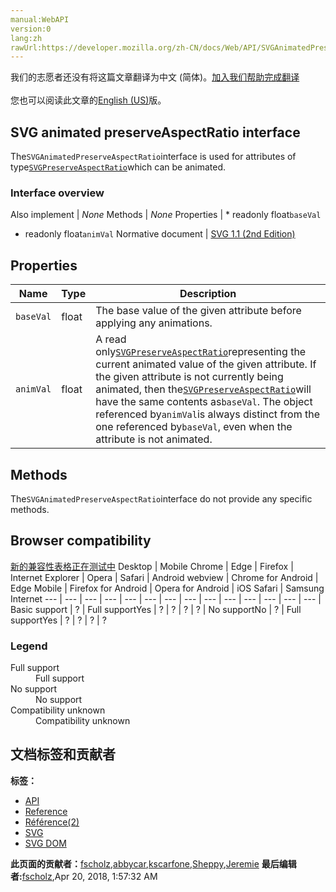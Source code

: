 ```yaml
---
manual:WebAPI
version:0
lang:zh
rawUrl:https://developer.mozilla.org/zh-CN/docs/Web/API/SVGAnimatedPreserveAspectRatio
---
```




<bdi>我们的志愿者还没有将这篇文章翻译为<bdi>中文 (简体)</bdi>。[加入我们帮助完成翻译](%17431 "")<br></br>您也可以阅读此文章的[English (US)](%17432 "")版。</bdi>





## SVG animated preserveAspectRatio interface<a name="SVG_animated_preserveAspectRatio_interface"></a>


The`SVGAnimatedPreserveAspectRatio`interface is used for attributes of type[`SVGPreserveAspectRatio`](%17433 "The SVGPreserveAspectRatio interface corresponds to the preserveAspectRatio attribute, which is available for some of SVG's elements.")which can be animated.


### Interface overview<a name="Interface_overview"></a>
Also implement | <em>None</em> 
Methods | <em>None</em> 
Properties | * readonly float`baseVal`
* readonly float`animVal` 
Normative document | [SVG 1.1 (2nd Edition)](%17434 "http://www.w3.org/TR/SVG11/coords.html#InterfaceSVGAnimatedPreserveAspectRatio") 


## Properties<a name="Properties"></a>
Name | Type | Description 
 ---  |  ---  |  ---  | 
`baseVal` | float | The base value of the given attribute before applying any animations. 
`animVal` | float | A read only[`SVGPreserveAspectRatio`](%17433 "The SVGPreserveAspectRatio interface corresponds to the preserveAspectRatio attribute, which is available for some of SVG's elements.")representing the current animated value of the given attribute. If the given attribute is not currently being animated, then the[`SVGPreserveAspectRatio`](%17433 "The SVGPreserveAspectRatio interface corresponds to the preserveAspectRatio attribute, which is available for some of SVG's elements.")will have the same contents as`baseVal`. The object referenced by`animVal`is always distinct from the one referenced by`baseVal`, even when the attribute is not animated. 


## Methods<a name="Methods"></a>


The`SVGAnimatedPreserveAspectRatio`interface do not provide any specific methods.


## Browser compatibility<a name="Browser_compatibility"></a>
[新的兼容性表格正在测试中<i></i>](%3360 "")
<abbr>Desktop<i></i></abbr> | <abbr>Mobile<i></i></abbr> 
<abbr>Chrome<i></i></abbr> | <abbr>Edge<i></i></abbr> | <abbr>Firefox<i></i></abbr> | <abbr>Internet Explorer<i></i></abbr> | <abbr>Opera<i></i></abbr> | <abbr>Safari<i></i></abbr> | <abbr>Android webview<i></i></abbr> | <abbr>Chrome for Android<i></i></abbr> | <abbr>Edge Mobile<i></i></abbr> | <abbr>Firefox for Android<i></i></abbr> | <abbr>Opera for Android<i></i></abbr> | <abbr>iOS Safari<i></i></abbr> | <abbr>Samsung Internet<i></i></abbr> 
 ---  |  ---  |  ---  |  ---  |  ---  |  ---  |  ---  |  ---  |  ---  |  ---  |  ---  |  ---  |  ---  |  ---  | 
Basic support | <abbr>?</abbr> | <abbr>Full support</abbr>Yes | <abbr>?</abbr> | <abbr>?</abbr> | <abbr>?</abbr> | <abbr>?</abbr> | <abbr>No support</abbr>No | <abbr>?</abbr> | <abbr>Full support</abbr>Yes | <abbr>?</abbr> | <abbr>?</abbr> | <abbr>?</abbr> | <abbr>?</abbr> 


### Legend<a name="Legend"></a>
<dl><dt><abbr>Full support</abbr></dt><dd>Full support</dd><dt><abbr>No support</abbr></dt><dd>No support</dd><dt><abbr>Compatibility unknown</abbr></dt><dd>Compatibility unknown</dd></dl>



## 文档标签和贡献者
**标签：**
* [API](%50 "")
* [Reference](%3381 "")
* [Référence(2)](%3892 "")
* [SVG](%457 "")
* [SVG DOM](%17335 "")

**此页面的贡献者：**[fscholz](%60 ""),[abbycar](%15784 ""),[kscarfone](%3900 ""),[Sheppy](%405 ""),[Jeremie](%4470 "")
**最后编辑者:**[fscholz](%60 ""),<time>Apr 20, 2018, 1:57:32 AM</time>


